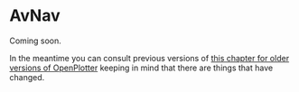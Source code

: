 # AvNav

Coming soon.

In the meantime you can consult previous versions of [this chapter for older versions of OpenPlotter](https://openplotter.readthedocs.io/3.x.x/avnav/avnav_app.html) keeping in mind that there are things that have changed.